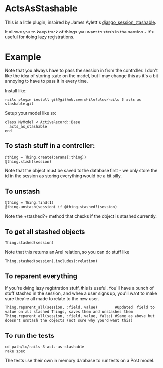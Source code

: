 ActsAsStashable
===============

This is a little plugin, inspired by James Aylett's [django_session_stashable](https://github.com/jaylett/django_session_stashable).

It allows you to keep track of things you want to stash in the session - it's useful for doing lazy registrations.

Example
=======
Note that you always have to pass the session in from the controller. I don't like the idea of storing state on the model, but I may change this as it's a bit annoying to have to pass it in every time.

Install like:

    rails plugin install git@github.com:whilefalse/rails-3-acts-as-stashable.git

Setup your model like so:

    class MyModel < ActiveRecord::Base
      acts_as_stashable
    end

To stash stuff in a controller:
----

    @thing = Thing.create(params[:thing])
    @thing.stash(session)

Note that the object must be saved to the database first - we only store the id in the session as storing everything would be a bit silly.

To unstash
----

    @thing = Thing.find(1)
    @thing.unstash(session) if @thing.stashed?(session)

Note the +stashed?+ method that checks if the object is stashed currently.

To get all stashed objects
---

    Thing.stashed(session)

Note that this returns an Arel relation, so you can do stuff like

    Thing.stashed(session).includes(:relation)

To reparent everything
---

If you're doing lazy registration stuff, this is useful. You'll have a bunch of stuff stashed in the session, and when a user signs up, you'll want to make sure they're all made to relate to the new user.

    Thing.reparent_all(session, :field, value)        #Updated :field to value on all stashed Things, saves them and unstashes them
    Thing.reparent_all(session, :field, value, false) #Same as above but doesn't unstash the objects (not sure why you'd want this) 


To run the tests
---
    cd path/to/rails-3-acts-as-stashable
    rake spec

The tests use their own in memory database to run tests on a Post model.
